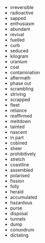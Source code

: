 
- irreversible
- radioactive
- sapped
- enthusiasm
- abundant
- revival
- fuelled
- curb
- seduced
- kilogram
- uranium
- coal
- contamination
- aftermath
- phase out
- scrambling
- striving
- scrapped
- fleet
- reliance
- reaffirmed
- meltdown
- tainted
- nascent
- in part
- cobined
- sheer
- prohibitively
- stretch
- coastline
- assembled
- polarised
- fission
- folly
- herald
- accumulated
- hazardous
- purse
- disposal
- tunnels
- dump
- conundrum
- dictating